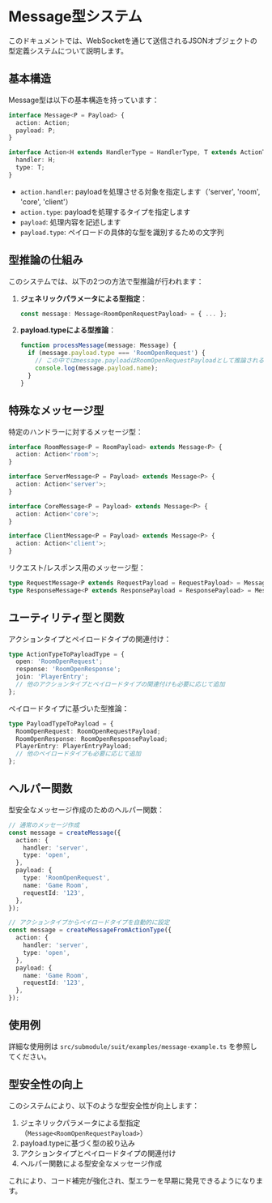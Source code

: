 # Message型システム

このドキュメントでは、WebSocketを通じて送信されるJSONオブジェクトの型定義システムについて説明します。

## 基本構造

Message型は以下の基本構造を持っています：

```typescript
interface Message<P = Payload> {
  action: Action;
  payload: P;
}

interface Action<H extends HandlerType = HandlerType, T extends ActionType = ActionType> {
  handler: H;
  type: T;
}
```

- `action.handler`: payloadを処理させる対象を指定します（'server', 'room', 'core', 'client'）
- `action.type`: payloadを処理するタイプを指定します
- `payload`: 処理内容を記述します
- `payload.type`: ペイロードの具体的な型を識別するための文字列

## 型推論の仕組み

このシステムでは、以下の2つの方法で型推論が行われます：

1. **ジェネリックパラメータによる型指定**：

   ```typescript
   const message: Message<RoomOpenRequestPayload> = { ... };
   ```

2. **payload.typeによる型推論**：
   ```typescript
   function processMessage(message: Message) {
     if (message.payload.type === 'RoomOpenRequest') {
       // この中ではmessage.payloadはRoomOpenRequestPayloadとして推論される
       console.log(message.payload.name);
     }
   }
   ```

## 特殊なメッセージ型

特定のハンドラーに対するメッセージ型：

```typescript
interface RoomMessage<P = RoomPayload> extends Message<P> {
  action: Action<'room'>;
}

interface ServerMessage<P = Payload> extends Message<P> {
  action: Action<'server'>;
}

interface CoreMessage<P = Payload> extends Message<P> {
  action: Action<'core'>;
}

interface ClientMessage<P = Payload> extends Message<P> {
  action: Action<'client'>;
}
```

リクエスト/レスポンス用のメッセージ型：

```typescript
type RequestMessage<P extends RequestPayload = RequestPayload> = Message<P>;
type ResponseMessage<P extends ResponsePayload = ResponsePayload> = Message<P>;
```

## ユーティリティ型と関数

アクションタイプとペイロードタイプの関連付け：

```typescript
type ActionTypeToPayloadType = {
  open: 'RoomOpenRequest';
  response: 'RoomOpenResponse';
  join: 'PlayerEntry';
  // 他のアクションタイプとペイロードタイプの関連付けも必要に応じて追加
};
```

ペイロードタイプに基づいた型推論：

```typescript
type PayloadTypeToPayload = {
  RoomOpenRequest: RoomOpenRequestPayload;
  RoomOpenResponse: RoomOpenResponsePayload;
  PlayerEntry: PlayerEntryPayload;
  // 他のペイロードタイプも必要に応じて追加
};
```

## ヘルパー関数

型安全なメッセージ作成のためのヘルパー関数：

```typescript
// 通常のメッセージ作成
const message = createMessage({
  action: {
    handler: 'server',
    type: 'open',
  },
  payload: {
    type: 'RoomOpenRequest',
    name: 'Game Room',
    requestId: '123',
  },
});

// アクションタイプからペイロードタイプを自動的に設定
const message = createMessageFromActionType({
  action: {
    handler: 'server',
    type: 'open',
  },
  payload: {
    name: 'Game Room',
    requestId: '123',
  },
});
```

## 使用例

詳細な使用例は `src/submodule/suit/examples/message-example.ts` を参照してください。

## 型安全性の向上

このシステムにより、以下のような型安全性が向上します：

1. ジェネリックパラメータによる型指定（`Message<RoomOpenRequestPayload>`）
2. payload.typeに基づく型の絞り込み
3. アクションタイプとペイロードタイプの関連付け
4. ヘルパー関数による型安全なメッセージ作成

これにより、コード補完が強化され、型エラーを早期に発見できるようになります。
